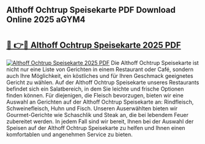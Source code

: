 ## Althoff Ochtrup Speisekarte PDF Download Online 2025 aGYM4

# <h2><a href="http://gc8qkr.nevu.top/?p=Althoff+Ochtrup+Speisekarte">🔗 👉🔴 Althoff Ochtrup Speisekarte 2025 PDF</a></h2>

[![Althoff Ochtrup Speisekarte 2025 PDF](https://i.imgur.com/dBaPXMq.png)](http://gc8qkr.nevu.top/?p=Althoff+Ochtrup+Speisekarte)
Die Althoff Ochtrup Speisekarte ist nicht nur eine Liste von Gerichten in einem Restaurant oder Café, sondern auch Ihre Möglichkeit, ein köstliches und für Ihren Geschmack geeignetes Gericht zu wählen. Auf der Althoff Ochtrup Speisekarte unseres Restaurants befindet sich ein Salatbereich, in dem Sie leichte und frische Optionen finden können. Für diejenigen, die Fleisch bevorzugen, bieten wir eine Auswahl an Gerichten auf der Althoff Ochtrup Speisekarte an: Rindfleisch, Schweinefleisch, Huhn und Fisch. Unseren Auserwählten bieten wir Gourmet-Gerichte wie Schaschlik und Steak an, die bei lebendem Feuer zubereitet werden. In jedem Fall sind wir bereit, Ihnen bei der Auswahl der Speisen auf der Althoff Ochtrup Speisekarte zu helfen und Ihnen einen komfortablen und angenehmen Service zu bieten.

